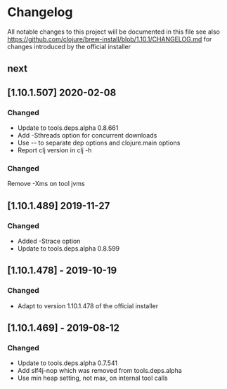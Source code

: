 # Changelog
All notable changes to this project will be documented in this file
	see also https://github.com/clojure/brew-install/blob/1.10.1/CHANGELOG.md for
changes introduced by the official installer
## next

## [1.10.1.507] 2020-02-08
### Changed
- Update to tools.deps.alpha 0.8.661
- Add -Sthreads option for concurrent downloads
- Use -- to separate dep options and clojure.main options
- Report clj version in clj -h
	
### Changed
Remove -Xms on tool jvms

## [1.10.1.489] 2019-11-27
### Changed
- Added -Strace option
- Update to tools.deps.alpha 0.8.599
## [1.10.1.478] - 2019-10-19
### Changed
- Adapt to version 1.10.1.478 of the official installer

## [1.10.1.469] - 2019-08-12

### Changed
- Update to tools.deps.alpha 0.7.541
- Add slf4j-nop which was removed from tools.deps.alpha
- Use min heap setting, not max, on internal tool calls
